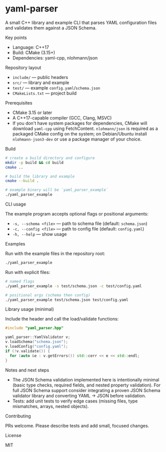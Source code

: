 # yaml-parser

A small C++ library and example CLI that parses YAML configuration files and validates them against a JSON Schema.

Key points
- Language: C++17
- Build: CMake (3.15+)
- Dependencies: yaml-cpp, nlohmann/json

Repository layout
- `include/` — public headers
- `src/` — library and example
- `test/` — example `config.yaml`/`schema.json`
- `CMakeLists.txt` — project build

Prerequisites
- CMake 3.15 or later
- A C++17-capable compiler (GCC, Clang, MSVC)
- If you don't have system packages for dependencies, CMake will download `yaml-cpp` using FetchContent. `nlohmann/json` is required as a packaged CMake config on the system; on Debian/Ubuntu install `nlohmann-json3-dev` or use a package manager of your choice.

Build

```bash
# create a build directory and configure
mkdir -p build && cd build
cmake ..

# build the library and example
cmake --build .

# example binary will be `yaml_parser_example`
./yaml_parser_example
```

CLI usage

The example program accepts optional flags or positional arguments:

- `-s, --schema <file>` — path to schema file (default: `schema.json`)
- `-c, --config <file>` — path to config file (default: `config.yaml`)
- `-h, --help` — show usage

Examples

Run with the example files in the repository root:

```bash
./yaml_parser_example
```

Run with explicit files:

```bash
# named flags
./yaml_parser_example -s test/schema.json -c test/config.yaml

# positional args (schema then config)
./yaml_parser_example test/schema.json test/config.yaml
```

Library usage (minimal)

Include the header and call the load/validate functions:

```cpp
#include "yaml_parser.hpp"

yaml_parser::YamlValidator v;
v.loadSchema("schema.json");
v.loadConfig("config.yaml");
if (!v.validate()) {
  for (auto &e : v.getErrors()) std::cerr << e << std::endl;
}
```

Notes and next steps
- The JSON Schema validation implemented here is intentionally minimal (basic type checks, required fields, and nested property validation). For full JSON Schema support consider integrating a proven JSON Schema validator library and converting YAML -> JSON before validation.
- Tests: add unit tests to verify edge cases (missing files, type mismatches, arrays, nested objects).

Contributing

PRs welcome. Please describe tests and add small, focused changes.

License

MIT
